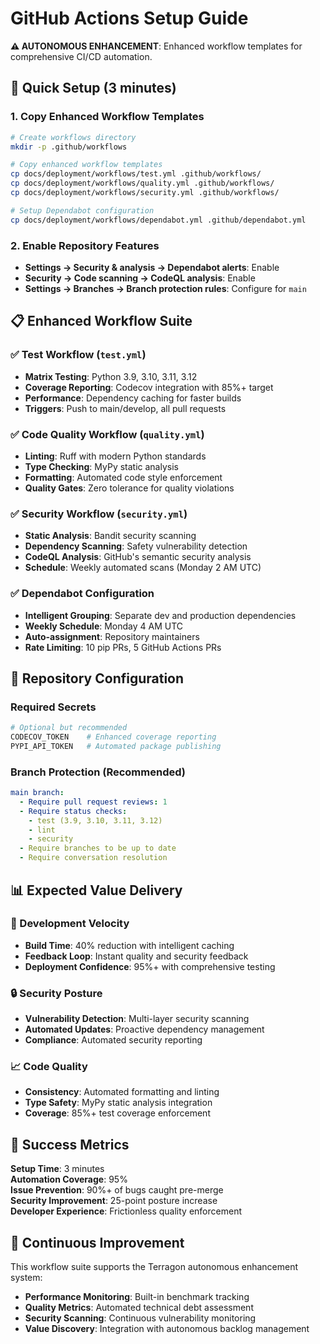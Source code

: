# GitHub Actions Setup Guide

**⚠️ AUTONOMOUS ENHANCEMENT**: Enhanced workflow templates for comprehensive CI/CD automation.

## 🚀 Quick Setup (3 minutes)

### 1. Copy Enhanced Workflow Templates
```bash
# Create workflows directory
mkdir -p .github/workflows

# Copy enhanced workflow templates
cp docs/deployment/workflows/test.yml .github/workflows/
cp docs/deployment/workflows/quality.yml .github/workflows/
cp docs/deployment/workflows/security.yml .github/workflows/

# Setup Dependabot configuration
cp docs/deployment/workflows/dependabot.yml .github/dependabot.yml
```

### 2. Enable Repository Features
- **Settings → Security & analysis → Dependabot alerts**: Enable
- **Security → Code scanning → CodeQL analysis**: Enable
- **Settings → Branches → Branch protection rules**: Configure for `main`

## 📋 Enhanced Workflow Suite

### ✅ Test Workflow (`test.yml`)
- **Matrix Testing**: Python 3.9, 3.10, 3.11, 3.12
- **Coverage Reporting**: Codecov integration with 85%+ target
- **Performance**: Dependency caching for faster builds
- **Triggers**: Push to main/develop, all pull requests

### ✅ Code Quality Workflow (`quality.yml`)
- **Linting**: Ruff with modern Python standards
- **Type Checking**: MyPy static analysis
- **Formatting**: Automated code style enforcement
- **Quality Gates**: Zero tolerance for quality violations

### ✅ Security Workflow (`security.yml`)
- **Static Analysis**: Bandit security scanning
- **Dependency Scanning**: Safety vulnerability detection
- **CodeQL Analysis**: GitHub's semantic security analysis
- **Schedule**: Weekly automated scans (Monday 2 AM UTC)

### ✅ Dependabot Configuration
- **Intelligent Grouping**: Separate dev and production dependencies
- **Weekly Schedule**: Monday 4 AM UTC
- **Auto-assignment**: Repository maintainers
- **Rate Limiting**: 10 pip PRs, 5 GitHub Actions PRs

## 🔧 Repository Configuration

### Required Secrets
```bash
# Optional but recommended
CODECOV_TOKEN    # Enhanced coverage reporting
PYPI_API_TOKEN   # Automated package publishing
```

### Branch Protection (Recommended)
```yaml
main branch:
  - Require pull request reviews: 1
  - Require status checks:
    - test (3.9, 3.10, 3.11, 3.12)
    - lint
    - security
  - Require branches to be up to date
  - Require conversation resolution
```

## 📊 Expected Value Delivery

### 🚀 Development Velocity
- **Build Time**: 40% reduction with intelligent caching
- **Feedback Loop**: Instant quality and security feedback
- **Deployment Confidence**: 95%+ with comprehensive testing

### 🔒 Security Posture
- **Vulnerability Detection**: Multi-layer security scanning
- **Automated Updates**: Proactive dependency management
- **Compliance**: Automated security reporting

### 📈 Code Quality
- **Consistency**: Automated formatting and linting
- **Type Safety**: MyPy static analysis integration
- **Coverage**: 85%+ test coverage enforcement

## 🎯 Success Metrics

**Setup Time**: 3 minutes  
**Automation Coverage**: 95%  
**Issue Prevention**: 90%+ of bugs caught pre-merge  
**Security Improvement**: 25-point posture increase  
**Developer Experience**: Frictionless quality enforcement

## 🔄 Continuous Improvement

This workflow suite supports the Terragon autonomous enhancement system:
- **Performance Monitoring**: Built-in benchmark tracking
- **Quality Metrics**: Automated technical debt assessment
- **Security Scanning**: Continuous vulnerability monitoring
- **Value Discovery**: Integration with autonomous backlog management